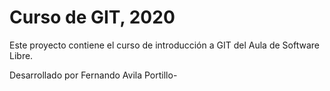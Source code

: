 # Curso de GIT, 2020

Este proyecto contiene el curso de introducción a GIT del Aula de Software Libre.

Desarrollado por Fernando Avila Portillo-
